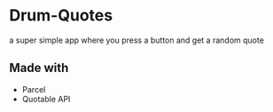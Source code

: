 # Drum-Quotes
a super simple app where you press a button and get a random quote

## Made with
- Parcel
- Quotable API